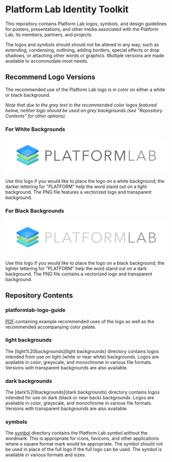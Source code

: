 # Platform Lab Identity Toolkit
This repository contains Platform Lab logos, symbols, and design guidelines for
posters, presentations, and other media associated with the Platform Lab, its
members, partners, and projects.

The logos and symbols should should not be altered in any way, such as
extending, condensing, outlining, adding borders, special effects or drop
shadows, or attaching other words or graphics. Multiple versions are made
available to accommodate most needs.

## Recommend Logo Versions
The recommended use of the Platform Lab logo is in color on either a white or
black background.

*Note that due to the grey text in the recommended color logos featured below,
neither logo should be used on grey backgrounds (see "Repository Contents"
for other options).*

### For White Backgrounds
![platformlab-logo-vFINAL-color-pos.png](light%20backgrounds/platformlab-logo-vFINAL-color-pos.png)

Use this logo if you would like to place the logo on a white background; the
darker lettering for "PLATFORM" help the word stand out on a light background.
The PNG file features a vectorized logo and transparent background.

### For Black Backgrounds
![platformlab-logo-vFINAL-color-neg.png](dark%20backgrounds/platformlab-logo-vFINAL-color-neg.png)

Use this logo if you would like to place the logo on a black background; the
lighter lettering for "PLATFORM" help the word stand out on a dark background.
The PNG file contains a vectorized logo and transparent background.

## Repository Contents

### platformlab-logo-guide
[PDF](platformlab-logo-guide.pdf) containing example recommended uses of the
logo as well as the recommended accompanying color palate.

### light backgrounds
The [light%20backgrounds](light backgrounds) directory contains logos intended
from use on light (white or near white) backgrounds. Logos are available in
color, greyscale, and monochrome in various file formats. Versions with
transparent backgrounds are also available.

### dark backgrounds
The [dark%20backgrounds](dark backgrounds) directory contains logos intended for
use on dark (black or near back) backgrounds. Logos are available in color,
greyscale, and monochrome in various file formats. Versions with transparent
backgrounds are also available.

### symbols
The [symbol](symbol) directory contains the Platform Lab symbol without the
wordmark.  This is appropriate for icons, favicons, and other applications where
a square format mark would be appropriate.  The symbol should not be used in
place of the full logo if the full logo can be used.  The symbol is available 
in various formats and sizes.
